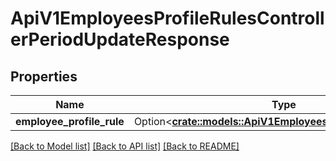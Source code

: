 # ApiV1EmployeesProfileRulesControllerPeriodUpdateResponse

## Properties

Name | Type | Description | Notes
------------ | ------------- | ------------- | -------------
**employee_profile_rule** | Option<[**crate::models::ApiV1EmployeesProfileRuleSerializer**](ApiV1EmployeesProfileRuleSerializer.md)> |  | [optional]

[[Back to Model list]](../README.md#documentation-for-models) [[Back to API list]](../README.md#documentation-for-api-endpoints) [[Back to README]](../README.md)



